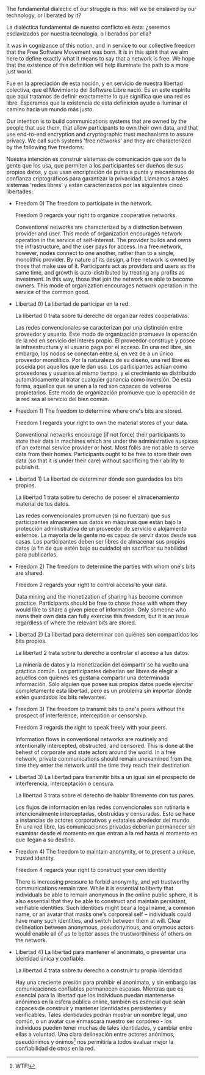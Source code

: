 The fundamental dialectic of our struggle is this: will we be enslaved by our
technology, or liberated by it?

La dialéctica fundamental de nuestro conflicto es ésta: ¿seremos esclavizados
por nuestra tecnología, o liberados por ella?

It was in cognizance of this notion, and in service to our collective freedom
that the Free Software Movement was born. It is in this spirit that we aim here
to define exactly what it means to say that a network is free.  We hope that
the existence of this definition will help illuminate the path to a more just
world.

Fue en la apreciación de esta noción, y en servicio de nuestra libertad
colectiva, que el Movimiento del Software Libre nació. Es en este espíritu
que aquí tratamos de definir exactamente lo que significa que una red es
libre. Esperamos que la existencia de esta definición ayude a iluminar el
camino hacia un mundo más justo.

Our intention is to build communications systems that are owned by the people
that use them, that allow participants to own their own data, and that use
end-to-end encryption and cryptographic trust mechanisms to assure privacy. We
call such systems 'free networks' and they are characterized by the following
five freedoms:

Nuestra intención es construir sistemas de comunicación que son de la gente que
los usa, que permiten a los participantes ser dueños de sus propios
datos, y que usan encriptación de punta a punta y mecanismos de confianza
criptográficos para garantizar la privacidad. Llamamos a tales sistemas 'redes
libres' y están caracterizados por las siguientes cinco libertades:

* Freedom 0) The freedom to participate in the network.

  Freedom 0 regards your right to organize cooperative networks.

  Conventional networks are characterized by a distinction between provider
  and user. This mode of organization encourages network operation in the service
  of self-interest. The provider builds and owns the infrastructure, and the user
  pays for access.  In a free network, however, nodes connect to one another,
  rather than to a single, monolithic provider. By nature of its design, a free
  network is owned by those that make use of it. Participants act as providers
  and users as the same time, and growth is auto-distributed by treating any
  profits as investment. In this way, those that join the network are able to
  become owners. This mode of organization encourages network operation in the
  service of the common good.

* Libertad 0) La libertad de participar en la red.

  La libertad 0 trata sobre tu derecho de organizar redes cooperativas.

  Las redes convencionales se caracterizan por una distinción entre proveedor
  y usuario. Este modo de organización promueve la operación de la red en
  servicio del interés propio. El proveedor construye y posee la
  infraestructura y el usuario paga por el acceso. En una red libre, sin
  embargo, los nodos se conectan entre sí, en vez de a un único proveedor
  monolítico. Por la naturaleza de su diseño, una red libre es poseída por
  aquellos que le dan uso. Los participantes actúan como proveedores y usuarios
  al mismo tiempo, y el crecimiento es distribuido automáticamente al tratar
  cualquier ganancia como inversión. De esta forma, aquellos que se unen a la
  red son capaces de volverse propietarios. Este modo de organización promueve
  que la operación de la red sea al servicio del bien común.

* Freedom 1) The freedom to determine where one's bits are stored.

  Freedom 1 regards your right to own the material stores of your data.

  Conventional networks encourage (if not force) their participants to store
  their data in machines which are under the administrative auspices of an
  external service provider or host. Most folks are not able to serve data from
  their homes. Participants ought to be free to store their own data (so that it
  is under their care) without sacrificing their ability to publish it.

* Libertad 1) La libertad de determinar dónde son guardados los bits propios.

  La libertad 1 trata sobre tu derecho de poseer el almacenamiento material de
  tus datos.

  Las redes convencionales promueven (si no fuerzan) que sus participantes
  almacenen sus datos en máquinas que están bajo la protección administrativa
  de un proveedor de servicio o alojamiento externos. La mayoría de la gente no
  es capaz de servir datos desde sus casas. Los participantes deben ser libres
  de almacenar sus propios datos (a fin de que estén bajo su cuidado) sin
  sacrificar su habilidad para publicarlos.

* Freedom 2) The freedom to determine the parties with whom one's bits are shared.

  Freedom 2 regards your right to control access to your data.

  Data mining and the monetization of sharing has become common practice.
  Participants should be free to chose those with whom they would like to share a
  given piece of information. Only someone who owns their own data can fully
  exercise this freedom, but it is an issue regardless of where the relevant bits
  are stored.

* Libertad 2) La libertad para determinar con quiénes son compartidos los bits
  propios.

  La libertad 2 trata sobre tu derecho a controlar el acceso a tus datos.

  La minería de datos y la monetización del compartir se ha vuelto una práctica
  común. Los participantes deberían ser libres de elegir a aquellos con quienes
  les gustaría compartir una determinada información. Sólo alguien que posee
  sus propios datos puede ejercitar completamente esta libertad, pero es un
  problema sin importar dónde estén guardados los bits relevantes.

* Freedom 3) The freedom to transmit bits to one's peers without the prospect
  of interference, interception or censorship.

  Freedom 3 regards the right to speak freely with your peers.

  Information flows in conventional networks are routinely and intentionally
  intercepted, obstructed, and censored. This is done at the behest of corporate
  and state actors around the world. In a free network, private communications
  should remain unexamined from the time they enter the network until the time
  they reach their destination.

* Libertad 3) La libertad para transmitir bits a un igual sin el prospecto de
  interferencia, interceptación o censura.

  La libertad 3 trata sobre el derecho de hablar libremente con tus pares.

  Los flujos de información en las redes convencionales son rutinaria e
  intencionalmente interceptadas, obstruidas y censuradas. Esto se hace a
  instancias de actores corporativos y estatales alrededor del mundo. En una
  red libre, las comunicaciones privadas deberían permanecer sin examinar desde
  el momento en que entran a la red hasta el momento en que llegan a su
  destino.

* Freedom 4) The freedom to maintain anonymity, or to present a unique, trusted
  identity.

  Freedom 4 regards your right to construct your own identity

  There is increasing pressure to forbid anonymity, and yet trustworthy
  communications remain rare. While it is essential to liberty that individuals
  be able to remain anonymous in the online public sphere, it is also essential
  that they be able to construct and maintain persistent, verifiable identities.
  Such identities might bear a legal name, a common name, or an avatar that masks
  one's corporeal self – individuals could have many such identities, and switch
  between them at will. Clear delineation between anonymous, pseudonymous, and
  onymous actors would enable all of us to better asses the trustworthiness of
  others on the network.

* Libertad 4) La libertad para mantener el anonimato, o presentar una identidad
  única y confiable.

  La libertad 4 trata sobre tu derecho a construir tu propia identidad

  Hay una creciente presión para prohibir el anonimato, y sin embargo las
  comunicaciones confiables permanecen escasas. Mientras que es esencial
  para la libertad que los individuos puedan mantenerse anónimos en la esfera
  pública online, también es esencial que sean capaces de construir y mantener
  identidades persistentes y verificables. Tales identidades podrán mostrar un
  nombre legal, uno común, o un avatar que enmascara nuestro ser corpóreo - los
  individuos pueden tener muchas de tales identidades, y cambiar entre ellas a
  voluntad. Una clara delineación entre actores anónimos, pseudónimos y
  ónimos[^NdT] nos permitiría a todos evaluar mejor la confiabilidad de otros
  en la red.

[^NdT]: WTF!
